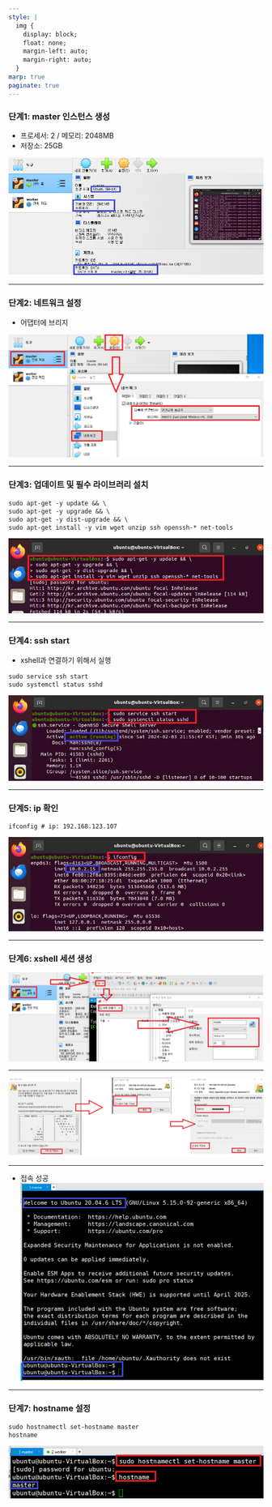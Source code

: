 ```yaml
---
style: |
  img {
    display: block;
    float: none;
    margin-left: auto;
    margin-right: auto;
  }
marp: true
paginate: true
---
```

### 단계1: master 인스턴스 생성 
- 프로세서: 2 / 메모리: 2048MB
- 저장소: 25GB

![alt text](image.png)

---
### 단계2: 네트워크 설정 
- 어댑터에 브리지 

![alt text](image-4.png)

---
### 단계3: 업데이트 및 필수 라이브러리 설치 
```shell
sudo apt-get -y update && \
sudo apt-get -y upgrade && \
sudo apt-get -y dist-upgrade && \ 
sudo apt-get install -y vim wget unzip ssh openssh-* net-tools
```
![alt text](image-1.png)

---
### 단계4: ssh start 
- xshell과 연결하기 위해서 실행 
```shell
sudo service ssh start
sudo systemctl status sshd
```
![alt text](image-2.png)

---
### 단계5: ip 확인 
```shell
ifconfig # ip: 192.168.123.107
```
![alt text](image-3.png)

----
### 단계6: xshell 세션 생성  
![alt text](image-5.png)

---
![alt text](image-6.png)

---
- 접속 성공 
![bg right w:600](image-7.png)

---
### 단계7: hostname 설정 
```shell
sudo hostnamectl set-hostname master
hostname
``` 
![alt text](image-10.png)












